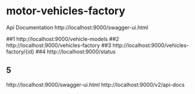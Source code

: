 # motor-vehicles-factory

Api Documentation
http://localhost:9000/swagger-ui.html

##1
http://localhost:9000/vehicle-models
##2
http://localhost:9000/vehicles-factory
##3
http://localhost:9000/vehicles-factory/{id}
##4
http://localhost:9000/status
## 5
http://localhost:9000/swagger-ui.html
http://localhost:9000/v2/api-docs
